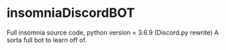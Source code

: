 # insomniaDiscordBOT
Full insomnia source code, python version = 3.6.9 (Discord.py rewrite) A sorta full bot to learn off of.
